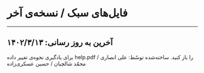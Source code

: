 # فایل‌های سبک / نسخه‌ی آخر
---
آخرین به روز رسانی: ۱۴۰۲/۳/۱۳
---
برای یاد‌گیری نحوه‌ی تغییر داده help.pdf را باز کنید.
ساخته‌شده توسّط: علی انصاری / محمّد شالچیان / حسین عسکری‌زاده
